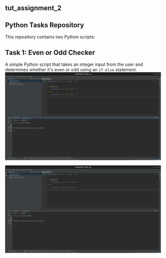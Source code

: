 ## tut_assignment_2
## Python Tasks Repository
This repository contains two Python scripts:

## Task 1: Even or Odd Checker

A simple Python script that takes an integer input from the user and determines whether it's even or odd using an `if-else` statement.
![Even or Odd Logic](https://github.com/atelsingh/tut_assignment_2/blob/main/2Task_1.1.png)

![Even or Odd Logic](https://github.com/atelsingh/tut_assignment_2/blob/main/2Task_1.2.png)
